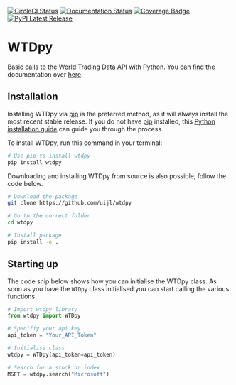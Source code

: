 [![CircleCI Status](https://circleci.com/gh/uijl/wtdpy.svg?style=svg)](https://circleci.com/gh/uijl/wtdpy)
[![Documentation Status](https://readthedocs.org/projects/wtdpy/badge/?version=latest)](https://wtdpy.readthedocs.io/en/latest/?badge=latest)
[![Coverage Badge](https://artifact-getter.herokuapp.com/get_coverage_badge?circle_url=https://circleci.com/gh/uijl/wtdpy&circle_token=4&output=str)](https://artifact-getter.herokuapp.com/get_coverage_report?circle_url=https://circleci.com/gh/uijl/wtdpy&circle_token=4)
[![PyPI Latest Release](https://img.shields.io/pypi/v/wtdpy.svg)](https://pypi.org/project/wtdpy/)

# WTDpy

Basic calls to the World Trading Data API with Python. 
You can find the documentation over [here](https://wtdpy.readthedocs.io).

## Installation

Installing WTDpy via [pip](https://pip.pypa.io) is the preferred method, as it will always install the most recent stable release. If you do not have
[pip](https://pip.pypa.io) installed, this [Python installation guide](http://docs.python-guide.org/en/latest/starting/installation/) can guide you through the process.

To install WTDpy, run this command in your terminal:

``` bash
# Use pip to install wtdpy
pip install wtdpy
```

Downloading and installing WTDpy from source is also possible, follow the code below.

``` bash
# Download the package
git clone https://github.com/uijl/wtdpy

# Go to the correct folder
cd wtdpy

# Install package
pip install -e .
```

## Starting up

The code snip below shows how you can initialise the WTDpy class. As soon as you have the `WTDpy` class initialised you can start calling the various functions.

```python
# Import wtdpy library
from wtdpy import WTDpy

# Specifiy your api key
api_token = "Your_API_Token"

# Initialise class
wtdpy = WTDpy(api_token=api_token)

# Search for a stock or index
MSFT = wtdpy.search("Microsoft")
```
